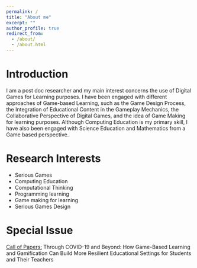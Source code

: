 ```yaml
---
permalink: /
title: "About me"
excerpt: ""
author_profile: true
redirect_from: 
  - /about/
  - /about.html
---
```


Introduction
======

I am a post doc researcher and my main interest concerns the use of Digital Games for Learning purposes. I have been engaged with different approaches of Game-based Learning, such as the Game Design Process, the Integration of Educational Content in the Gameplay Mechanics, the Collaborative Perspective of Digital Games, and the idea of Game Making for learning purposes. Although Computing Education is my primary skill, I have also been engaged with Science Education and Mathematics from a Game based perspective. 

Research Interests
======
 
- Serious Games
- Computing Education
- Computational Thinking
- Programming learning
- Game making for learning
- Serious Games Design

Special Issue
=======

<a href="https://www.mdpi.com/journal/education/special_issues/Gamebased_Learning/">Call of Papers:</a>
Through COVID-19 and Beyond: How Game-Based Learning and Gamification Can Build More Resilient Educational Settings for Students and Their Teachers
 
